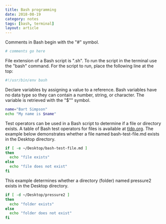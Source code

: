 ```yaml
---
title: Bash programming
date: 2018-08-19
category: notes
tags: [bash, terminal]
layout: article
---
```


Comments in Bash begin with the "#" symbol.

```bash
# comments go here
```

File extension of a Bash script is ".sh". To run the script in the terminal use the "bash" command. For the script to run, place the following line at the top:

```bash
#!/usr/bin/env bash
```

Declare variables by assigning a value to a reference. Bash variables have no data type so they can contain a number, string, or character. The variable is retrieved with the "$"" symbol.

```bash
name="Bart Simpson"
echo "My name is $name"
```

Test operators can be used in a Bash script to determine if a file or directory exists. A table of Bash test operators for files is available at [tldp.org](http://tldp.org/LDP/abs/html/refcards.html). The example below demonstrates whether a file named bash-test-file.md exists in the Desktop directory.

```bash
if [ -e ~/Desktop/bash-test-file.md ]
then
  echo "file exists"
else
  echo "file does not exist"
fi
```

This example determines whether a directory (folder) named pressure2 exists in the Desktop directory.

```bash
if [ -d ~/Desktop/pressure2 ]
then
  echo "folder exists"
else
  echo "folder does not exist"
fi
```
